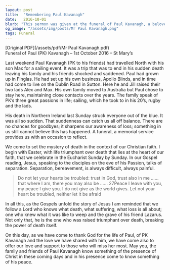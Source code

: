 ```yaml
---
layout: post
title:  "Remembering Paul Kavanagh"
date:   2016-10-01
blurb: "This sermon was given at the funeral of Paul Kavanagh, a beloved member of the community who passed away suddenly. It reflects on Paul's life, his passions, and the impact he had on those around him. The sermon also offers words of comfort and hope, reminding us of the Christian belief in life triumphant over death."
og_image: "/assets/img/posts/Mr Paul Kavanagh.png"
tags: Funeral
---
```

[Original PDF](/assets/pdf/Mr Paul Kavanagh.pdf)    
Funeral of Paul (PK) Kavanagh – 1st October 2016 – St Mary’s

Last weekend Paul Kavanagh (PK to his friends) had travelled North with his son Max for a sailing event. It was a trip that was to end in his sudden death leaving his family and his friends shocked and saddened. Paul had grown up in Finglas. He had set up his own business, Apollo Blinds, and in time had come to live on the Dublin Road in Sutton. Here he and Jill raised their two lads Alex and Max. His own family moved to Australia but Paul chose to stay here, maintaining close contacts over the years. The family speak of PK’s three great passions in life; sailing, which he took to in his 20’s, rugby and the lads.

His death in Northern Ireland last Sunday struck everyone out of the blue. It was all so sudden. That suddenness can catch us all off balance. There are no chances for goodbyes; it sharpens our awareness of loss; something in us still cannot believe this has happened. A funeral, a memorial service provides us with an occasion to reflect.

We come to set the mystery of death in the context of our Christian faith. I begin with Easter, with life triumphant over death that lies at the heart of our faith, that we celebrate in the Eucharist Sunday by Sunday. In our Gospel reading, Jesus, speaking to the disciples on the eve of his Passion, talks of separation. Separation, bereavement, is always difficult, always painful.

> Do not let your hearts be troubled: trust in God, trust also in me …… that where I am, there you may also be …… 27Peace I leave with you, my peace I give you. I do not give as the world gives. Let not your heart be troubled, neither let it be afraid

In all this, as the Gospels unfold the story of Jesus I am reminded that we follow a Lord who knows what death, what suffering, what loss is all about; one who knew what it was like to weep and the grave of his friend Lazarus. Not only that, he is the one who was raised triumphant over death, breaking the power of death itself.

On this day, as we have come to thank God for the life of Paul, of PK Kavanagh and the love we have shared with him, we have come also to offer our love and support to those who will miss her most. May you, the family and friends of Paul Kavanagh know something of the presence of Christ in these coming days and in his presence come to know something of his peace.

